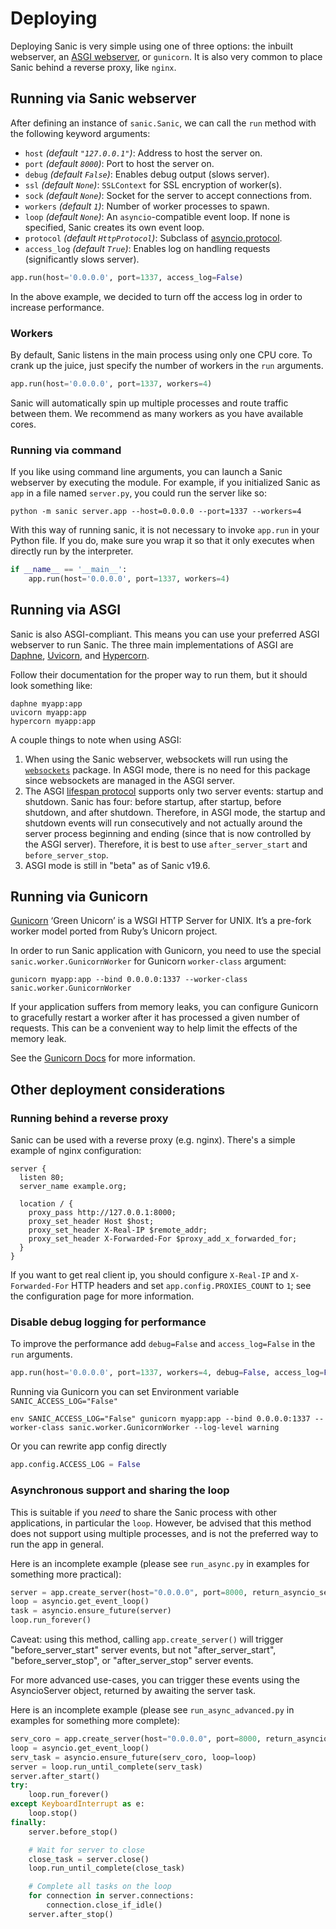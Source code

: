 # Deploying

Deploying Sanic is very simple using one of three options: the inbuilt webserver,
an [ASGI webserver](https://asgi.readthedocs.io/en/latest/implementations.html), or `gunicorn`.
It is also very common to place Sanic behind a reverse proxy, like `nginx`. 

## Running via Sanic webserver

After defining an instance of `sanic.Sanic`, we can call the `run` method with the following
keyword arguments:

- `host` *(default `"127.0.0.1"`)*: Address to host the server on.
- `port` *(default `8000`)*: Port to host the server on.
- `debug` *(default `False`)*: Enables debug output (slows server).
- `ssl` *(default `None`)*: `SSLContext` for SSL encryption of worker(s).
- `sock` *(default `None`)*: Socket for the server to accept connections from.
- `workers` *(default `1`)*: Number of worker processes to spawn.
- `loop` *(default `None`)*: An `asyncio`-compatible event loop. If none is
                             specified, Sanic creates its own event loop.
- `protocol` *(default `HttpProtocol`)*: Subclass
  of
  [asyncio.protocol](https://docs.python.org/3/library/asyncio-protocol.html#protocol-classes).
- `access_log` *(default `True`)*: Enables log on handling requests (significantly slows server).

```python
app.run(host='0.0.0.0', port=1337, access_log=False)
```

In the above example, we decided to turn off the access log in order to increase performance.

### Workers

By default, Sanic listens in the main process using only one CPU core. To crank
up the juice, just specify the number of workers in the `run` arguments.

```python
app.run(host='0.0.0.0', port=1337, workers=4)
```

Sanic will automatically spin up multiple processes and route traffic between
them. We recommend as many workers as you have available cores.

### Running via command

If you like using command line arguments, you can launch a Sanic webserver by
executing the module. For example, if you initialized Sanic as `app` in a file
named `server.py`, you could run the server like so:

`python -m sanic server.app --host=0.0.0.0 --port=1337 --workers=4`

With this way of running sanic, it is not necessary to invoke `app.run` in your
Python file. If you do, make sure you wrap it so that it only executes when
directly run by the interpreter.

```python
if __name__ == '__main__':
    app.run(host='0.0.0.0', port=1337, workers=4)
```

## Running via ASGI

Sanic is also ASGI-compliant. This means you can use your preferred ASGI webserver
to run Sanic. The three main implementations of ASGI are
[Daphne](http://github.com/django/daphne), [Uvicorn](https://www.uvicorn.org/),
and [Hypercorn](https://pgjones.gitlab.io/hypercorn/index.html).

Follow their documentation for the proper way to run them, but it should look
something like:

```
daphne myapp:app
uvicorn myapp:app
hypercorn myapp:app
```

A couple things to note when using ASGI:

1. When using the Sanic webserver, websockets will run using the [`websockets`](https://websockets.readthedocs.io/) package. In ASGI mode, there is no need for this package since websockets are managed in the ASGI server.
1. The ASGI [lifespan protocol](https://asgi.readthedocs.io/en/latest/specs/lifespan.html) supports
only two server events: startup and shutdown. Sanic has four: before startup, after startup, 
before shutdown, and after shutdown. Therefore, in ASGI mode, the startup and shutdown events will 
run consecutively and not actually around the server process beginning and ending (since that 
is now controlled by the ASGI server). Therefore, it is best to use `after_server_start` and 
`before_server_stop`.
1. ASGI mode is still in "beta" as of Sanic v19.6.

## Running via Gunicorn

[Gunicorn](http://gunicorn.org/) ‘Green Unicorn’ is a WSGI HTTP Server for UNIX.
It’s a pre-fork worker model ported from Ruby’s Unicorn project.

In order to run Sanic application with Gunicorn, you need to use the special `sanic.worker.GunicornWorker`
for Gunicorn `worker-class` argument:

```
gunicorn myapp:app --bind 0.0.0.0:1337 --worker-class sanic.worker.GunicornWorker
```

If your application suffers from memory leaks, you can configure Gunicorn to gracefully restart a worker
after it has processed a given number of requests. This can be a convenient way to help limit the effects
of the memory leak.

See the [Gunicorn Docs](http://docs.gunicorn.org/en/latest/settings.html#max-requests) for more information.

## Other deployment considerations

### Running behind a reverse proxy

Sanic can be used with a reverse proxy (e.g. nginx). There's a simple example of nginx configuration:

```
server {
  listen 80;
  server_name example.org;

  location / {
    proxy_pass http://127.0.0.1:8000;
    proxy_set_header Host $host;
    proxy_set_header X-Real-IP $remote_addr;
    proxy_set_header X-Forwarded-For $proxy_add_x_forwarded_for;
  }
}
```

If you want to get real client ip, you should configure `X-Real-IP` and `X-Forwarded-For` HTTP headers and set `app.config.PROXIES_COUNT` to `1`; see the configuration page for more information.

### Disable debug logging for performance

To improve the performance add `debug=False` and `access_log=False` in the `run` arguments.

```python
app.run(host='0.0.0.0', port=1337, workers=4, debug=False, access_log=False)
```

Running via Gunicorn you can set Environment variable `SANIC_ACCESS_LOG="False"`

```
env SANIC_ACCESS_LOG="False" gunicorn myapp:app --bind 0.0.0.0:1337 --worker-class sanic.worker.GunicornWorker --log-level warning
```

Or you can rewrite app config directly

```python
app.config.ACCESS_LOG = False
```

### Asynchronous support and sharing the loop

This is suitable if you *need* to share the Sanic process with other applications, in particular the `loop`.
However, be advised that this method does not support using multiple processes, and is not the preferred way
to run the app in general.

Here is an incomplete example (please see `run_async.py` in examples for something more practical):

```python
server = app.create_server(host="0.0.0.0", port=8000, return_asyncio_server=True)
loop = asyncio.get_event_loop()
task = asyncio.ensure_future(server)
loop.run_forever()
```

Caveat: using this method, calling `app.create_server()` will trigger "before_server_start" server events, but not
"after_server_start", "before_server_stop", or "after_server_stop" server events.

For more advanced use-cases, you can trigger these events using the AsyncioServer object, returned by awaiting
the server task.

Here is an incomplete example (please see `run_async_advanced.py` in examples for something more complete):

```python
serv_coro = app.create_server(host="0.0.0.0", port=8000, return_asyncio_server=True)
loop = asyncio.get_event_loop()
serv_task = asyncio.ensure_future(serv_coro, loop=loop)
server = loop.run_until_complete(serv_task)
server.after_start()
try:
    loop.run_forever()
except KeyboardInterrupt as e:
    loop.stop()
finally:
    server.before_stop()

    # Wait for server to close
    close_task = server.close()
    loop.run_until_complete(close_task)

    # Complete all tasks on the loop
    for connection in server.connections:
        connection.close_if_idle()
    server.after_stop()
```